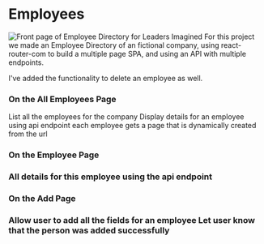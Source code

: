 # Employees

<img src='./images/EmployeeFrontPage.png' alt="Front page of Employee Directory for Leaders Imagined">
For this project we made an Employee Directory of an fictional company, using react-router-com to build a multiple page SPA, and using an API with multiple endpoints.

I've added the functionality to delete an employee as well.

<h3>On the All Employees Page</h3>
List all the employees for the company
Display details for an employee using api endpoint
each employee gets a page that is dynamically created from the url

<h3> On the Employee Page <h3>
All details for this employee using the api endpoint

<h3> On the Add Page <h3>
Allow user to add all the fields for an employee
Let user know that the person was added successfully

